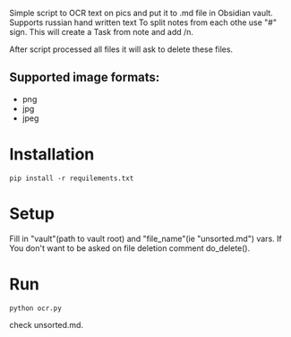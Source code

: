 Simple script to OCR text on pics and put it to .md file in Obsidian vault.
Supports russian hand written text
To split notes from each othe use "#" sign. This will create a Task from note and add /n.

After script processed all files it will ask to delete these files.

## Supported image formats:
- png
- jpg
- jpeg

# Installation
```
pip install -r requilements.txt
```

# Setup
Fill in "vault"(path to vault root) and "file_name"(ie "unsorted.md") vars.
If You don't want to be asked on file deletion comment do_delete().
# Run 

```
python ocr.py
```
check unsorted.md.
